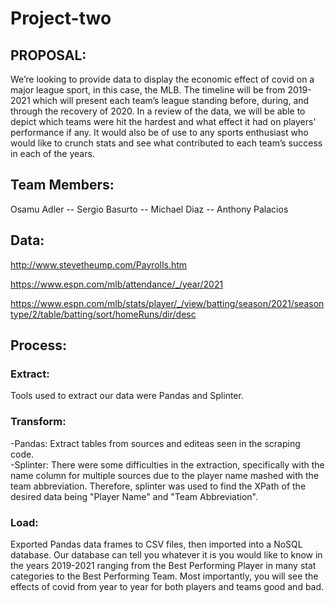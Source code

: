 # Project-two

## **PROPOSAL**:
We’re looking to provide data to display the economic effect of covid on a major league sport, in this case, the MLB.  The timeline will be from 2019-2021 which will present each team’s league standing before, during, and through the recovery of 2020.  In a review of the data, we will be able to depict which teams were hit the hardest and what effect it had on players' performance if any.  It would also be of use to any sports enthusiast who would like to crunch stats and see what contributed to each team’s success in each of the years.


## Team Members: <br>
Osamu Adler -- Sergio Basurto -- Michael Diaz -- Anthony Palacios



## Data:
http://www.stevetheump.com/Payrolls.htm

https://www.espn.com/mlb/attendance/_/year/2021

https://www.espn.com/mlb/stats/player/_/view/batting/season/2021/seasontype/2/table/batting/sort/homeRuns/dir/desc



## Process:
### Extract:
Tools used to extract our data were Pandas and Splinter.

### Transform:
-Pandas: Extract tables from sources and editeas seen in the scraping code.  
-Splinter: There were some difficulties in the extraction, specifically with the name column for multiple sources due to the player name mashed with the team abbreviation.  Therefore, splinter was used to find the XPath of the desired data being "Player Name" and "Team Abbreviation".

### Load:
Exported Pandas data frames to CSV files, then imported into a NoSQL database.  Our database can tell you whatever it is you would like to know in the years 2019-2021 ranging from the Best Performing Player in many stat categories to the Best Performing Team.  Most importantly, you will see the effects of covid from year to year for both players and teams good and bad.



